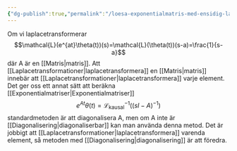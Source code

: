 ```yaml
---
{"dg-publish":true,"permalink":"/loesa-exponentialmatris-med-ensidig-laplacetransform/","tags":["systemochtransformer"]}
---
```


Om vi laplacetransformerar 
$$\mathcal{L}(e^{at}\theta(t))(s)=\mathcal{L}(\theta(t))(s-a)=\frac{1}{s-a}$$
där A är en [[Matris\|matris]]. Att [[Laplacetransformationer\|laplacetransformera]] en [[Matris\|matris]] innebär att [[Laplacetransformationer\|laplacetransformera]] varje element. Det ger oss ett annat sätt att beräkna [[Exponentialmatriser\|Exponentialmatriser]]
$$e^{At}\theta(t)=\mathcal{L}^{-1}_\text{kausal}\left((sI-A)^{-1}\right)$$
standardmetoden är att diagonalisera A, men om A inte är [[Diagonalisering\|diagonaliserbar]] kan man använda denna metod. Det är jobbigt att [[Laplacetransformationer\|laplacetransformera]] varenda element, så metoden med [[Diagonalisering\|diagonalisering]] är att föredra.